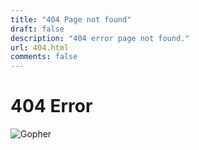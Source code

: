 ```yaml
---
title: "404 Page not found"
draft: false
description: "404 error page not found."
url: 404.html
comments: false
---
```


# 404 Error

![Gopher](/images/gopher.png)

 